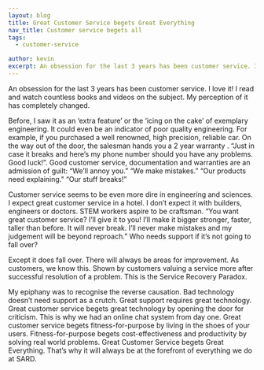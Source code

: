 ```yaml
---
layout: blog
title: Great Customer Service begets Great Everything
nav_title: Customer service begets all
tags:
  - customer-service

author: kevin
excerpt: An obsession for the last 3 years has been customer service. I love it! I read and watch countless books and videos on the subject. My perception of it has completely changed.
---
```


An obsession for the last 3 years has been customer service. I love it! I read and watch countless books and videos on the subject. My perception of it has completely changed.

Before, I saw it as an ‘extra feature’ or the ‘icing on the cake’ of exemplary engineering. It could even be an indicator of poor quality engineering. For example, if you purchased a well renowned, high precision, reliable car. On the way out of the door, the salesman hands you a 2 year warranty . “Just in case it breaks and here’s my phone number should you have any problems. Good luck!”. Good customer service, documentation and warranties are an admission of guilt: “We’ll annoy you.” “We make mistakes.” “Our products need explaining." “Our stuff breaks!”

Customer service seems to be even more dire in engineering and sciences. I expect great customer service in a hotel. I don’t expect it with builders, engineers or doctors. STEM workers aspire to be craftsman. “You want great customer service? I’ll give it to you! I’ll make it bigger stronger, faster, taller than before. It will never break. I’ll never make mistakes and my judgement will be beyond reproach.” Who needs support if it’s not going to fall over?

Except it does fall over. There will always be areas for improvement. As customers, we know this.  Shown by customers valuing a service more after successful resolution of a problem. This is the Service Recovery Paradox.

My epiphany was to recognise the reverse causation. Bad technology doesn’t need support as a crutch. Great support requires great technology. Great customer service begets great technology by opening the door for criticism. This is why we had an online chat system from day one. Great customer service begets fitness-for-purpose by living in the shoes of your users. Fitness-for-purpose begets cost-effectiveness and productivity by solving real world problems. Great Customer Service begets Great Everything. That’s why it will always be at the forefront of everything we do at SARD.

